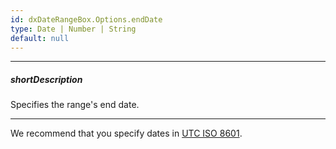 ```yaml
---
id: dxDateRangeBox.Options.endDate
type: Date | Number | String
default: null
---
```

---
##### shortDescription
Specifies the range's end date.

---
We recommend that you specify dates in <a href="https://en.wikipedia.org/wiki/ISO_8601" target="_blank">UTC ISO 8601</a>.
